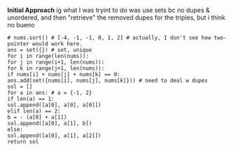 **Initial Approach** ig what I was tryint to do was use sets bc no dupes & unordered, and then "retrieve" the removed dupes for the triples, but i think no bueno
```
# nums.sort() # [-4, -1, -1, 0, 1, 2] # actually, I don't see how two-pointer would work here.
ans = set({}) # set, unique
for i in range(len(nums)):
for j in range(i+1, len(nums)):
for k in range(j+1, len(nums)):
if nums[i] + nums[j] + nums[k] == 0:
ans.add(set({nums[i], nums[j], nums[k]})) # need to deal w dupes
sol = []
for a in ans: # a = {-1, 2}
if len(a) == 1:
sol.append([a[0], a[0], a[0]])
elif len(a) == 2:
b = - (a[0] + a[1])
sol.append([a[0], a[1], b])
else:
sol.append([a[0], a[1], a[2]])
return sol
```